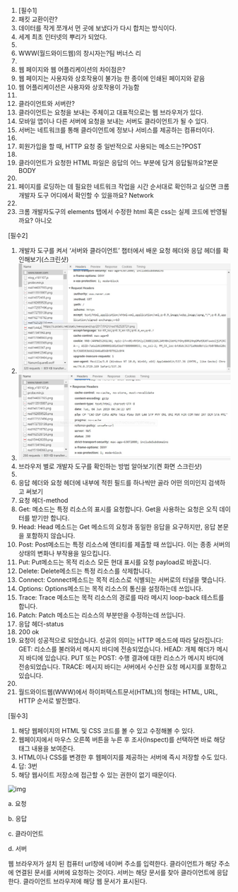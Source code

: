 1. [필수1]
2. 패킷 교환이란?
3. 데이터를 작게 쪼개서 먼 곳에 보냈다가 다시 합치는 방식이다.
4. 세계 최초 인터넷의 뿌리가 되었다.
5. 
6. WWW(월드와이드웹)의 창시자는?팀 버너스 리
7. 
8. 웹 페이지와 웹 어플리케이션의 차이점은?
9. 웹 페이지는 사용자와 상호작용이 불가능 한 종이에 인쇄된 페이지와 같음
10. 웹 어플리케이션은 사용자와 상호작용이 가능함
11. 
12. 클라이언트와 서버란?
13. 클라이언트는 요청을 보내는 주체이고 대표적으로는 웹 브라우저가 있다.
14. 모바일 앱이나 다른 서버에 요청을 보내는 서버도 클라이언트가 될 수 있다.
15. 서버는 네트워크를 통해 클라이언트에 정보나 서비스를 제공하는 컴퓨터이다.
16. 
17. 회원가입을 할 때, HTTP 요청 중 일반적으로 사용되는 메소드는?POST
18. 
19. 클라이언트가 요청한 HTML 파일은 응답의 어느 부분에 담겨 응답될까요?본문 BODY
20. 
21. 페이지를 로딩하는 데 필요한 네트워크 작업을 시간 순서대로 확인하고 싶으면 크롬 개발자 도구 어디에서 확인할 수 있을까요? Network
22. 
23. 크롬 개발자도구의 elements 탭에서 수정한 html 혹은 css는 실제 코드에 반영될까요? 아니오



[필수2]

1. 개발자 도구를 켜서  ‘서버와 클라이언트’ 챕터에서 배운 요청 헤더와 응답 헤더를 확인해보기(스크린샷)
2. ![요청헤더](/요청헤더.JPG)
3. ![응답헤더](/응답헤더.JPG)
4. 브라우저 별로 개발자 도구를 확인하는 방법 알아보기(켠 화면 스크린샷)
5. 
6. 응답 헤더와 요청 헤더에 내부에 적힌 필드를 하나씩만 골라 어떤 의미인지 검색하고 써보기
7. 요청 헤더-method
8. Get: 메소드는 특정 리소스의 표시를 요청합니다. Get을 사용하는 요청은 오직 데이터를 받기만 합니다.
9. Head: Head 메소드는 Get 메소드의 요청과 동일한 응답을 요구하지만, 응답 본문을 포함하지 않습니다.
10. Post: Post메소드는 특정 리소스에 엔티티를 제출할 때 쓰입니다. 이는 종종 서버의 상태의 변화나 부작용을 일으킵니다.
11. Put: Put메소드는 목적 리소스 모든 현대 표시를 요청 payload로 바꿉니다.
12. Delete: Delete메소드는 특정 리소스를 삭제합니다.
13. Connect: Connect메소드는 목적 리소스로 식별되는 서버로의 터널을 맺습니다.
14. Options: Options메소드는 목적 리소스의 통신을 설정하는데 쓰입니다.
15. Trace: Trace 메소드는 목적 리소스의 경로를 따라 메시지 loop-back 테스트를 합니다.
16. Patch: Patch 메소드는 리소스의 부분만을 수정하는데 쓰입니다.
17. 응답 헤더-status
18. 200 ok
19. 요청이 성공적으로 되었습니다. 성공의 의미는 HTTP 메소드에 따라 달라집니다:
    GET: 리소스를 불러와서 메시지 바디에 전송되었습니다.
    HEAD: 개체 해더가 메시지 바디에 있습니다.
    PUT 또는 POST: 수행 결과에 대한 리소스가 메시지 바디에 전송되었습니다.
    TRACE: 메시지 바디는 서버에서 수신한 요청 메시지를 포함하고 있습니다.
20. 
21. 월드와이드웹(WWW)에서 하이퍼텍스트문서(HTML)의 형태는 HTML, URL, HTTP 순서로 발전했다. 



[필수3]

1. 해당 웹페이지의 HTML 및 CSS 코드를 볼 수 있고 수정해볼 수 있다.
2. 웹페이지에서 마우스 오른쪽 버튼을 누른 후 조사(Inspect)를 선택하면 바로 해당 태그 내용을 보여준다.
3. HTML이나 CSS를 변경한 후 웹페이지를 제공하는 서버에 즉시 저장할 수도 있다.
4. 답: 3번
5. 해당 웹사이트 저장소에 접근할 수 있는 권한이 없기 때문이다.



![img](https://lh4.googleusercontent.com/x0SCHOT7jclYvQr1jt5YQ_LR_W4tK3YrhGn48uHkh1V4LrlQ2c3APBRt566r88WXrogXA6dxIXjoFwhyyAV_sWqWdJCVp1lFtU4ylID2FJzZowwkWnnfSbW_mb3tLBjUyaJXOZZlcJA)

a. 요청

b. 응답

c. 클라이언트

d. 서버

웹 브라우저가 설치 된 컴퓨터 url창에 네이버 주소를 입력한다. 클라이언트가 해당 주소에 연결된 문서를 서버에 요청하는 것이다. 서버는 해당 문서를 찾아 클라이언트에 응답한다. 클라이언트 브라우저에 해당 웹 문서가 표시된다.
